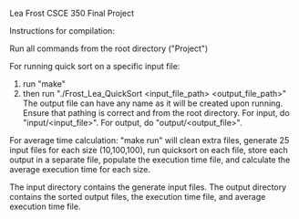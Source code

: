 Lea Frost
CSCE 350 Final Project

Instructions for compilation:

Run all commands from the root directory ("Project")

For running quick sort on a specific input file:
1. run "make"
2. then run "./Frost_Lea_QuickSort  <input_file_path> <output_file_path>"
The output file can have any name as it will be created upon running. Ensure that pathing is correct and from the root directory. For input, do "input/<input_file>". For output, do "output/<output_file>".

For average time calculation:
"make run" will clean extra files, generate 25 input files for each size (10,100,100), run quicksort on each file, store each output in a separate file, populate the execution time file, and calculate the average execution time for each size.

The input directory contains the generate input files.
The output directory contains the sorted output files, the execution time file, and average execution time file.